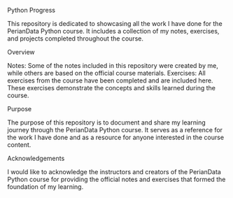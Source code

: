 Python Progress

This repository is dedicated to showcasing all the work I have done for the PerianData Python course. It includes a collection of my notes, exercises, and projects completed throughout the course.

Overview

Notes: Some of the notes included in this repository were created by me, while others are based on the official course materials.
Exercises: All exercises from the course have been completed and are included here. These exercises demonstrate the concepts and skills learned during the course.

Purpose

The purpose of this repository is to document and share my learning journey through the PerianData Python course. It serves as a reference for the work I have done and as a resource for anyone interested in the course content.

Acknowledgements

I would like to acknowledge the instructors and creators of the PerianData Python course for providing the official notes and exercises that formed the foundation of my learning.
